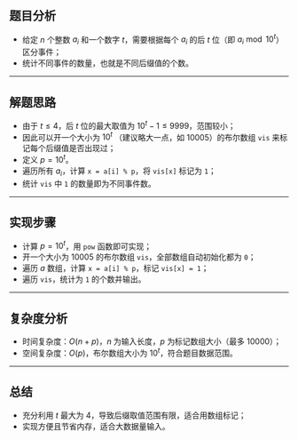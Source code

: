 

## 题目分析

- 给定 $n$ 个整数 $a_i$ 和一个数字 $t$，需要根据每个 $a_i$ 的后 $t$ 位（即 $a_i \bmod 10^t$）区分事件；
- 统计不同事件的数量，也就是不同后缀值的个数。

---

## 解题思路

- 由于 $t \leq 4$，后 $t$ 位的最大取值为 $10^t - 1 \leq 9999$，范围较小；
- 因此可以开一个大小为 $10^t$ （建议略大一点，如 $10005$）的布尔数组 `vis` 来标记每个后缀值是否出现过；
- 定义 $p=10^t$。
- 遍历所有 $a_i$，计算 `x = a[i] % p`，将 `vis[x]` 标记为 `1`；
- 统计 `vis` 中 `1` 的数量即为不同事件数。

---

## 实现步骤

- 计算 $p = 10^t$，用 `pow` 函数即可实现；
- 开一个大小为 $10005$ 的布尔数组 `vis`，全部数组自动初始化都为 `0`；
- 遍历 $a$ 数组，计算 `x = a[i] % p`，标记 `vis[x] = 1`；
- 遍历 `vis`，统计为 `1` 的个数并输出。

---


## 复杂度分析

- 时间复杂度：$O(n + p)$，$n$ 为输入长度，$p$ 为标记数组大小（最多 10000）；
- 空间复杂度：$O(p)$，布尔数组大小为 $10^t$，符合题目数据范围。

---

## 总结

- 充分利用 $t$ 最大为 $4$，导致后缀取值范围有限，适合用数组标记；
- 实现方便且节省内存，适合大数据量输入。
